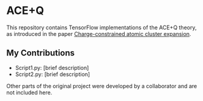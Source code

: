 # ACE+Q

This repository contains TensorFlow implementations of the ACE+Q theory, as introduced in the paper [Charge-constrained atomic cluster expansion](https://journals.aps.org/prmaterials/abstract/10.1103/PhysRevMaterials.9.033802).


## My Contributions
- Script1.py: [brief description]
- Script2.py: [brief description]

Other parts of the original project were developed by a collaborator and are not included here.

